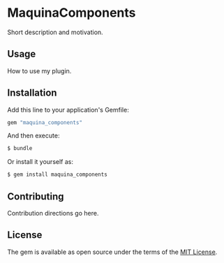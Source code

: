 # MaquinaComponents
Short description and motivation.

## Usage
How to use my plugin.

## Installation
Add this line to your application's Gemfile:

```ruby
gem "maquina_components"
```

And then execute:
```bash
$ bundle
```

Or install it yourself as:
```bash
$ gem install maquina_components
```

## Contributing
Contribution directions go here.

## License
The gem is available as open source under the terms of the [MIT License](https://opensource.org/licenses/MIT).
